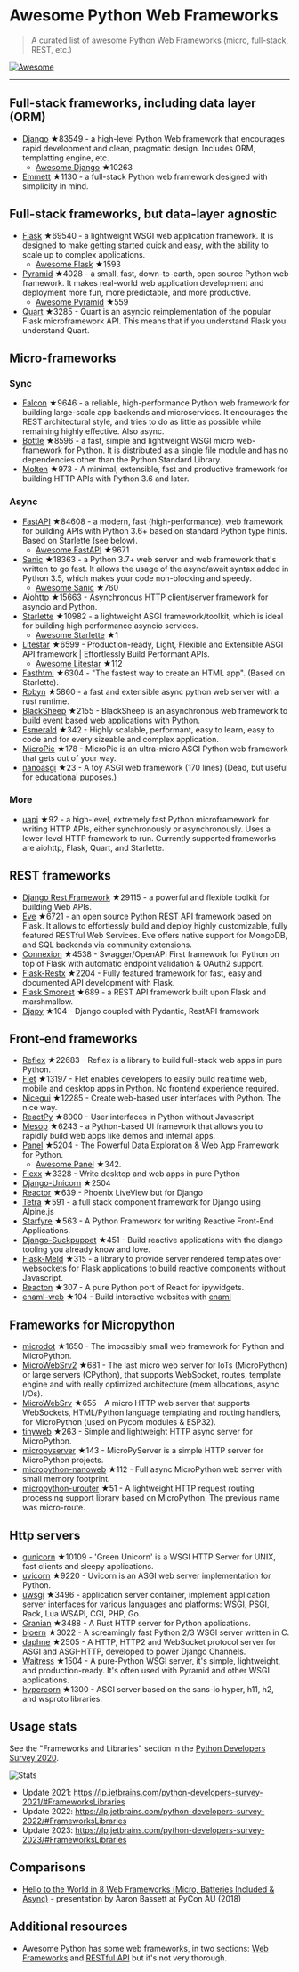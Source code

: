 # Awesome Python Web Frameworks


> A curated list of awesome Python Web Frameworks (micro, full-stack, REST, etc.)


[![Awesome](https://awesome.re/badge.svg)](https://awesome.re)

---

## Full-stack frameworks, including data layer (ORM)


- [Django](https://github.com/django/django) ★83549 - a high-level Python Web framework that encourages rapid development and clean, pragmatic design. Includes ORM, templatting engine, etc.
  - [Awesome Django](https://github.com/wsvincent/awesome-django) ★10263
- [Emmett](https://github.com/emmett-framework/emmett) ★1130 - a full-stack Python web framework designed with simplicity in mind.

## Full-stack frameworks, but data-layer agnostic

- [Flask](https://github.com/pallets/flask) ★69540 - a lightweight WSGI web application framework. It is designed to make getting started quick and easy, with the ability to scale up to complex applications.
  - [Awesome Flask](https://github.com/mjhea0/awesome-flask) ★1593
- [Pyramid](https://github.com/Pylons/pyramid) ★4028 - a small, fast, down-to-earth, open source Python web framework. It makes real-world web application development and deployment more fun, more predictable, and more productive.
  - [Awesome Pyramid](https://github.com/uralbash/awesome-pyramid) ★559
- [Quart](https://github.com/pallets/quart) ★3285 - Quart is an asyncio reimplementation of the popular Flask microframework API. This means that if you understand Flask you understand Quart.

## Micro-frameworks

### Sync

- [Falcon](https://github.com/falconry/falcon) ★9646 - a reliable, high-performance Python web framework for building large-scale app backends and microservices. It encourages the REST architectural style, and tries to do as little as possible while remaining highly effective. Also async.
- [Bottle](https://github.com/bottlepy/bottle) ★8596 - a fast, simple and lightweight WSGI micro web-framework for Python. It is distributed as a single file module and has no dependencies other than the Python Standard Library.
- [Molten](https://github.com/Bogdanp/molten) ★973 - A minimal, extensible, fast and productive framework for building HTTP APIs with Python 3.6 and later.

### Async

- [FastAPI](https://github.com/tiangolo/fastapi) ★84608 - a modern, fast (high-performance), web framework for building APIs with Python 3.6+ based on standard Python type hints. Based on Starlette (see below).
  - [Awesome FastAPI](https://github.com/mjhea0/awesome-fastapi) ★9671
- [Sanic](https://github.com/sanic-org/sanic) ★18363 - a Python 3.7+ web server and web framework that's written to go fast. It allows the usage of the async/await syntax added in Python 3.5, which makes your code non-blocking and speedy.
  - [Awesome Sanic](https://github.com/mekicha/awesome-sanic) ★760
- [Aiohttp](https://github.com/aio-libs/aiohttp) ★15663 - Asynchronous HTTP client/server framework for asyncio and Python.
- [Starlette](https://github.com/encode/starlette) ★10982 - a lightweight ASGI framework/toolkit, which is ideal for building high performance asyncio services.
  - [Awesome Starlette](https://github.com/sfermigier/awesome-starlette) ★1
- [Litestar](https://github.com/litestar-org/litestar) ★6599 - Production-ready, Light, Flexible and Extensible ASGI API framework | Effortlessly Build Performant APIs.
  - [Awesome Litestar](https://github.com/litestar-org/awesome-litestar) ★112
- [Fasthtml](https://github.com/AnswerDotAI/fasthtml) ★6304 - "The fastest way to create an HTML app". (Based on Starlette).
- [Robyn](https://github.com/sansyrox/robyn) ★5860 - a fast and extensible async python web server with a rust runtime.
- [BlackSheep](https://github.com/Neoteroi/BlackSheep) ★2155 - BlackSheep is an asynchronous web framework to build event based web applications with Python.
- [Esmerald](https://github.com/dymmond/esmerald) ★342 - Highly scalable, performant, easy to learn, easy to code and for every sizeable and complex application.
- [MicroPie](https://github.com/patx/micropie) ★178 - MicroPie is an ultra-micro ASGI Python web framework that gets out of your way.
- [nanoasgi](https://github.com/qweeze/nanoasgi) ★23 - A toy ASGI web framework (170 lines) (Dead, but useful for educational puposes.)


### More

- [uapi](https://github.com/Tinche/uapi) ★92 - a high-level, extremely fast Python microframework for writing HTTP APIs, either synchronously or asynchronously. Uses a lower-level HTTP framework to run. Currently supported frameworks are aiohttp, Flask, Quart, and Starlette.


## REST frameworks

- [Django Rest Framework](https://github.com/encode/django-rest-framework) ★29115 - a powerful and flexible toolkit for building Web APIs.
- [Eve](https://github.com/pyeve/eve) ★6721 - an open source Python REST API framework based on Flask. It allows to effortlessly build and deploy highly customizable, fully featured RESTful Web Services. Eve offers native support for MongoDB, and SQL backends via community extensions.
- [Connexion](https://github.com/zalando/connexion) ★4538 - Swagger/OpenAPI First framework for Python on top of Flask with automatic endpoint validation & OAuth2 support.
- [Flask-Restx](https://github.com/python-restx/flask-restx) ★2204 - Fully featured framework for fast, easy and documented API development with Flask.
- [Flask Smorest](https://github.com/marshmallow-code/flask-smorest) ★689 - a REST API framework built upon Flask and marshmallow.
- [Djapy](https://github.com/Bishwas-py/djapy) ★104 - Django coupled with Pydantic, RestAPI framework


## Front-end frameworks

- [Reflex](https://github.com/reflex-dev/reflex) ★22683 - Reflex is a library to build full-stack web apps in pure Python.
- [Flet](https://github.com/flet-dev/flet) ★13197 - Flet enables developers to easily build realtime web, mobile and desktop apps in Python. No frontend experience required.
- [Nicegui](https://github.com/zauberzeug/nicegui) ★12285 - Create web-based user interfaces with Python. The nice way.
- [ReactPy](https://github.com/reactive-python/reactpy) ★8000 - User interfaces in Python without Javascript
- [Mesop](https://github.com/google/mesop) ★6243 - a Python-based UI framework that allows you to rapidly build web apps like demos and internal apps.
- [Panel](https://github.com/holoviz/panel) ★5204 - The Powerful Data Exploration & Web App Framework for Python.
  - [Awesome Panel](https://awesome-panel.org/) ★342.
- [Flexx](https://github.com/flexxui/flexx) ★3328 -  Write desktop and web apps in pure Python
- [Django-Unicorn](https://github.com/adamghill/django-unicorn) ★2504
- [Reactor](https://github.com/edelvalle/reactor) ★639 -  Phoenix LiveView but for Django
- [Tetra](https://github.com/tetra-framework/tetra) ★591 - a full stack component framework for Django using Alpine.js
- [Starfyre](https://github.com/sansyrox/starfyre) ★563 - A Python Framework for writing Reactive Front-End Applications.
- [Django-Suckpuppet](https://github.com/jonathan-s/django-sockpuppet) ★451 - Build reactive applications with the django tooling you already know and love.
- [Flask-Meld](https://github.com/mikeabrahamsen/Flask-Meld) ★315 - a library to provide server rendered templates over websockets for Flask applications to build reactive components without Javascript.
- [Reacton](https://github.com/widgetti/reacton) ★307 - A pure Python port of React for ipywidgets.
- [enaml-web](https://github.com/codelv/enaml-web) ★104 - Build interactive websites with [enaml](https://github.com/nucleic/enaml)

## Frameworks for Micropython

- [microdot](https://github.com/miguelgrinberg/microdot) ★1650 - The impossibly small web framework for Python and MicroPython.
- [MicroWebSrv2](https://github.com/jczic/MicroWebSrv2) ★681 - The last micro web server for IoTs (MicroPython) or large servers (CPython), that supports WebSocket, routes, template engine and with really optimized architecture (mem allocations, async I/Os).
- [MicroWebSrv](https://github.com/jczic/MicroWebSrv) ★655 - A micro HTTP web server that supports WebSockets, HTML/Python language templating and routing handlers, for MicroPython (used on Pycom modules & ESP32).
- [tinyweb](https://github.com/belyalov/tinyweb) ★263 - Simple and lightweight HTTP async server for MicroPython.
- [micropyserver](https://github.com/troublegum/micropyserver) ★143 - MicroPyServer is a simple HTTP server for MicroPython projects.
- [micropython-nanoweb](https://github.com/hugokernel/micropython-nanoweb) ★112 - Full async MicroPython web server with small memory footprint.
- [micropython-urouter](https://github.com/whales-chen/micropython-urouter) ★51 - A lightweight HTTP request routing processing support library based on MicroPython. The previous name was micro-route.

## Http servers

- [gunicorn](https://github.com/benoitc/gunicorn) ★10109 - 'Green Unicorn' is a WSGI HTTP Server for UNIX, fast clients and sleepy applications.
- [uvicorn](https://github.com/encode/uvicorn) ★9220 - Uvicorn is an ASGI web server implementation for Python.
- [uwsgi](https://github.com/unbit/uwsgi) ★3496 - application server container, implement application server interfaces for various languages and platforms: WSGI, PSGI, Rack, Lua WSAPI, CGI, PHP, Go.
- [Granian](https://github.com/emmett-framework/granian) ★3488 - A Rust HTTP server for Python applications.
- [bjoern](https://github.com/jonashaag/bjoern) ★3022 - A screamingly fast Python 2/3 WSGI server written in C.
- [daphne](https://github.com/django/daphne) ★2505 - A HTTP, HTTP2 and WebSocket protocol server for ASGI and ASGI-HTTP, developed to power Django Channels.
- [Waitress](https://github.com/Pylons/waitress) ★1504 - A pure-Python WSGI server, it's simple, lightweight, and production-ready. It's often used with Pyramid and other WSGI applications.
- [hypercorn](https://github.com/pgjones/hypercorn) ★1300 - ASGI server based on the sans-io hyper, h11, h2, and wsproto libraries.

## Usage stats

See the "Frameworks and Libraries" section in the [Python Developers Survey 2020](https://www.jetbrains.com/lp/python-developers-survey-2020/).

![Stats](https://raw.githubusercontent.com/sfermigier/awesome-python-web-frameworks/main/python-web-frameworks-usage.png)

- Update 2021: <https://lp.jetbrains.com/python-developers-survey-2021/#FrameworksLibraries>
- Update 2022: <https://lp.jetbrains.com/python-developers-survey-2022/#FrameworksLibraries>
- Update 2023: <https://lp.jetbrains.com/python-developers-survey-2023/#FrameworksLibraries>


## Comparisons

- [Hello to the World in 8 Web Frameworks (Micro, Batteries Included & Async)](https://noti.st/aaronbassett/lK9Ah7/hello-to-the-world-in-8-web-frameworks-micro-batteries-included-async) - presentation by Aaron Bassett at PyCon AU (2018)


## Additional resources

- Awesome Python has some web frameworks, in two sections: [Web Frameworks](https://github.com/vinta/awesome-python#web-frameworks) and [RESTful API](https://github.com/vinta/awesome-python#restful-api) but it's not very thorough.
